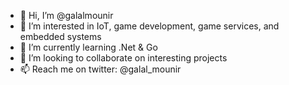 - 👋 Hi, I’m @galalmounir
- 👀 I’m interested in IoT, game development, game services, and embedded systems
- 🌱 I’m currently learning .Net & Go
- 💞️ I’m looking to collaborate on interesting projects
- 📫 Reach me on twitter: @galal_mounir

<!---
galalmounir/galalmounir is a ✨ special ✨ repository because its `README.md` (this file) appears on your GitHub profile.
You can click the Preview link to take a look at your changes.
--->
